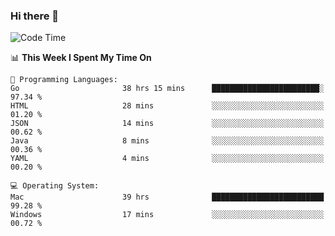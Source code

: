 ### Hi there 👋

<!--
**CrazyCollin/crazycollin** is a ✨ _special_ ✨ repository because its `README.md` (this file) appears on your GitHub profile.

Here are some ideas to get you started:

- 🔭 I’m currently working on ...
- 🌱 I’m currently learning ...
- 👯 I’m looking to collaborate on ...
- 🤔 I’m looking for help with ...
- 💬 Ask me about ...
- 📫 How to reach me: ...
- 😄 Pronouns: ...
- ⚡ Fun fact: ...
-->

<!--START_SECTION:waka-->
![Code Time](http://img.shields.io/badge/Code%20Time-1%2C768%20hrs%207%20mins-blue)

📊 **This Week I Spent My Time On** 

```text
💬 Programming Languages: 
Go                       38 hrs 15 mins      ████████████████████████░   97.34 % 
HTML                     28 mins             ░░░░░░░░░░░░░░░░░░░░░░░░░   01.20 % 
JSON                     14 mins             ░░░░░░░░░░░░░░░░░░░░░░░░░   00.62 % 
Java                     8 mins              ░░░░░░░░░░░░░░░░░░░░░░░░░   00.36 % 
YAML                     4 mins              ░░░░░░░░░░░░░░░░░░░░░░░░░   00.20 % 

💻 Operating System: 
Mac                      39 hrs              █████████████████████████   99.28 % 
Windows                  17 mins             ░░░░░░░░░░░░░░░░░░░░░░░░░   00.72 % 
```


<!--END_SECTION:waka-->
